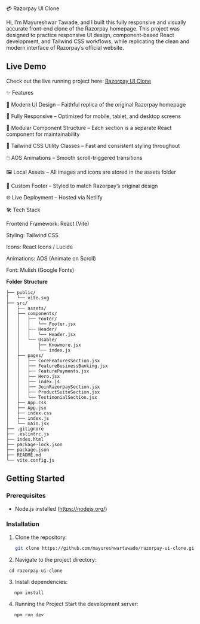 💳 Razorpay UI Clone

Hi, I’m Mayureshwar Tawade, and I built this fully responsive and visually accurate front-end clone of the Razorpay
 homepage. This project was designed to practice responsive UI design, component-based React development, and Tailwind CSS workflows, while replicating the clean and modern interface of Razorpay’s official website.


 ## Live Demo
Check out the live running project here: [Razorpay UI Clone](https://your-username.github.io/razorpay-ui-clone/)

✨ Features

🎨 Modern UI Design – Faithful replica of the original Razorpay homepage

📱 Fully Responsive – Optimized for mobile, tablet, and desktop screens

🧩 Modular Component Structure – Each section is a separate React component for maintainability

💨 Tailwind CSS Utility Classes – Fast and consistent styling throughout

🖱️ AOS Animations – Smooth scroll-triggered transitions

🖼️ Local Assets – All images and icons are stored in the assets folder

🦶 Custom Footer – Styled to match Razorpay’s original design

🌐 Live Deployment – Hosted via Netlify

🛠️ Tech Stack

Frontend Framework: React (Vite)

Styling: Tailwind CSS

Icons: React Icons / Lucide

Animations: AOS (Animate on Scroll)

Font: Mulish (Google Fonts)

**Folder Structure**
```
├── public/
│   └── vite.svg
├── src/
│   ├── assets/
│   ├── components/
│   │   ├── Footer/
│   │   │   └── Footer.jsx
│   │   ├── Header/
│   │   │   └── Header.jsx
│   │   └── Usable/
│   │       ├── Knowmore.jsx
│   │       └── index.js
│   ├── pages/
│   │   ├── CoreFeaturesSection.jsx
│   │   ├── FeatureBusinessBanking.jsx
│   │   ├── FeaturePayments.jsx
│   │   ├── Hero.jsx
│   │   ├── index.js
│   │   ├── JoinRazorpaySection.jsx
│   │   ├── ProductSuiteSection.jsx
│   │   └── TestimonialSection.jsx
│   ├── App.css
│   ├── App.jsx
│   ├── index.css
│   ├── index.js
│   └── main.jsx
├── .gitignore
├── .eslintrc.js
├── index.html
├── package-lock.json
├── package.json
├── README.md
└── vite.config.js 
```
## Getting Started

### Prerequisites
- Node.js installed (https://nodejs.org/)

### Installation
1. Clone the repository:
   ```bash
   git clone https://github.com/mayureshwartawade/razorpay-ui-clone.git

2. Navigate to the project directory:
 ```
  cd razorpay-ui-clone
 ```

3. Install dependencies:
```
   npm install
```
4. Running the Project
   Start the development server:
```
   npm run dev   
```


